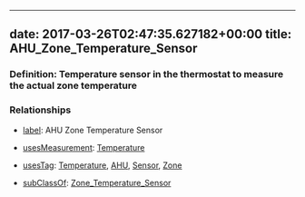 
---
date: 2017-03-26T02:47:35.627182+00:00
title: AHU_Zone_Temperature_Sensor
---
### Definition: Temperature sensor in the thermostat to measure the actual zone temperature

### Relationships

* [label](http://www.w3.org/2000/01/rdf-schema#label): AHU Zone Temperature Sensor

* [usesMeasurement](https://brickschema.org/schema/1.0/BrickFrame#usesMeasurement): [Temperature](https://brickschema.org/schema/1.0/Brick#Temperature)

* [usesTag](https://brickschema.org/schema/1.0/BrickFrame#usesTag): [Temperature](https://brickschema.org/schema/1.0/BrickTag#Temperature), [AHU](https://brickschema.org/schema/1.0/BrickTag#AHU), [Sensor](https://brickschema.org/schema/1.0/BrickTag#Sensor), [Zone](https://brickschema.org/schema/1.0/BrickTag#Zone)

* [subClassOf](http://www.w3.org/2000/01/rdf-schema#subClassOf): [Zone_Temperature_Sensor](https://brickschema.org/schema/1.0/Brick#Zone_Temperature_Sensor)
